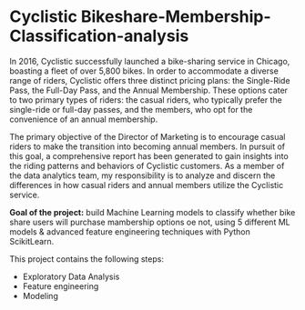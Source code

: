 # Cyclistic Bikeshare-Membership-Classification-analysis

In 2016, Cyclistic successfully launched a bike-sharing service in Chicago, boasting a fleet of over 5,800 bikes. In order to accommodate a diverse range of riders, Cyclistic offers three distinct pricing plans: the Single-Ride Pass, the Full-Day Pass, and the Annual Membership. These options cater to two primary types of riders: the casual riders, who typically prefer the single-ride or full-day passes, and the members, who opt for the convenience of an annual membership.

The primary objective of the Director of Marketing is to encourage casual riders to make the transition into becoming annual members. In pursuit of this goal, a comprehensive report has been generated to gain insights into the riding patterns and behaviors of Cyclistic customers. As a member of the data analytics team, my responsibility is to analyze and discern the differences in how casual riders and annual members utilize the Cyclistic service.

**Goal of the project:** 
build Machine Learning models to classify whether bike share users will purchase mambership options oe not, using 5 different ML models & advanced feature engineering techniques with Python ScikitLearn.

This project contains the following steps:
- Exploratory Data Analysis
- Feature engineering
- Modeling
